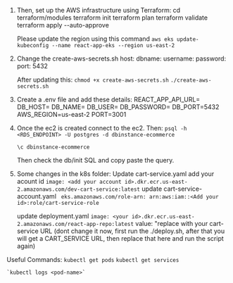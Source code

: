 
1. Then, set up the AWS infrastructure using Terraform:
    cd terraform/modules
    terraform init
    terraform plan
    terraform validate
    terraform apply --auto-approve

    Please update the region using this command `aws eks update-kubeconfig --name react-app-eks --region us-east-2`



2. Change the create-aws-secrets.sh
    host: <database endpoint>
    dbname: <db name>
    username: <username>
    password: <tour db password>
    port: 5432

    After updating this:
    `chmod +x create-aws-secrets.sh`
    `./create-aws-secrets.sh`

3. Create a .env file and add these details:
    REACT_APP_API_URL=<You will get this after you make the below changes and running the script. Then update this and run the script again>
    DB_HOST=<Your endpoint URL>
    DB_NAME=<DB name>
    DB_USER=<DB username>
    DB_PASSWORD=<yourpassword>
    DB_PORT=5432
    AWS_REGION=us-east-2
    PORT=3001

4. Once the ec2 is created connect to the ec2. Then:
    `psql -h <RDS_ENDPOINT> -U postgres -d dbinstance-ecommerce`

    `\c dbinstance-ecommerce`

    Then check the db/init SQL and copy paste the query.
    

5. Some changes in the k8s folder:
    Update cart-service.yaml
        add your acount id `image: <add your account id>.dkr.ecr.us-east-2.amazonaws.com/dev-cart-service:latest` 
    update cart-service-account.yaml
       ` eks.amazonaws.com/role-arn: arn:aws:iam::<Add your id>:role/cart-service-role`

    update deployment.yaml
        `image: <your id>.dkr.ecr.us-east-2.amazonaws.com/react-app-repo:latest` 
        value: "replace with your cart-service URL (dont change it now, first run the ./deploy.sh, after that you will get a CART_SERVICE URL, then replace that here and run the script again)
    

Useful Commands:
    `kubectl get pods`
    `kubectl get services`

    `kubectl logs <pod-name>`


